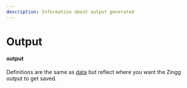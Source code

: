 ```yaml
---
description: Information about output generated
---
```


# Output

#### output

Definitions are the same as [data](data.md) but reflect where you want the Zingg output to get saved.
